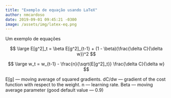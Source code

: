 ```yaml
---
title: "Exemplo de equação usando LaTeX"
author: nmcardoso
date: 2019-09-01 09:45:21 -0300
image: /assets/img/latex-eq.png
---
```


Um exemplo de equações

$$
  \large
  E[g^2]_t = \beta E[g^2]_{t-1} + (1 - \beta)(\frac{\delta C}{\delta w})^2
$$

$$
  \large
  w_t = w_{t-1} - \frac{n}{\sqrt{E[g^2]_t}} \frac{\delta C}{\delta w}
$$

E[g] — moving average of squared gradients. dC/dw — gradient of the cost function with respect to the weight. n — learning rate. Beta — moving average parameter (good default value — 0.9)